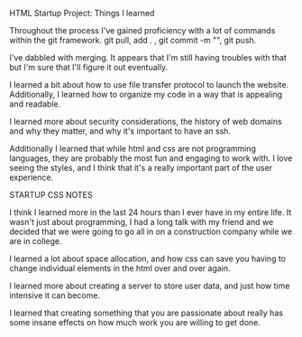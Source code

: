 HTML Startup Project: Things I learned

Throughout the process I've gained proficiency with a lot of commands within the git framework.
git pull, add . , git commit -m "", git push.

I've dabbled with merging. It appears that I'm still having troubles with that but I'm sure that I'll figure it out eventually.

I learned a bit about how to use file transfer protocol to launch the website. Additionally, I learned how to
organize my code in a way that is appealing and readable.

I learned more about security considerations, the history of web domains and why they matter, and why it's
important to have an ssh.

Additionally I learned that while html and css are not programming languages, they are probably the most fun
and engaging to work with. I love seeing the styles, and I think that it's a really important part of the
user experience.

STARTUP CSS NOTES

I think I learned more in the last 24 hours than I ever have in my entire life. It wasn't just about programming, I had a long talk with my friend and we decided that we were going to go all in on a construction company while we are in college.

I learned a lot about space allocation, and how css can save you having to change individual elements in the html over and over again.

I learned more about creating a server to store user data, and just how time intensive it can become.

I learned that creating something that you are passionate about really has some insane effects on how much work you are willing to get done.